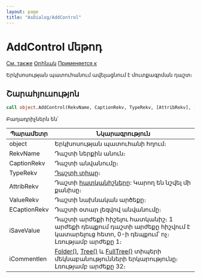 ```yaml
---
layout: page
title: "AsDialog/AddControl"
---
```



# AddControl մեթոդ

[См. также](../Asustpar.md) [Օրինակ](../../Examples/E_AsUstPar.html) [Применяется к](../Asustpar.md)

Երկխոսության պատուհանում ավելացնում է մուտքագրման դաշտ։

## Շարահյուսությոն

``` vb
call object.AddControl(RekvName, CaptionRekv, TypeRekv, [AttribRekv], [<ValueRekv],[ECaptionRekv], [iSaveValue], [iCommentlen])
```

Բաղադրիչներն են՝

| Պարամետր | Նկարագրություն |
|--|--|
| object | Երկխոսության պատուհանի հղում։ |
| RekvName | Դաշտի ներքին անուն։ |
| CaptionRekv | Դաշտի անվանումը։ |
| TypeRekv | [Դաշտի տիպը](../../types.html)։ |
| AttribRekv | Դաշտի [հատկանիշները](Attribute.html "Attribute"): Կարող են նշվել մի քանիսը։ |
| ValueRekv | Դաշտի նախնական արծեքը։ |
| ECaptionRekv |Դաշտի օտար լեզվով անվանումը։ |
| iSaveValue |Դաշտի արժեքի հիշելու հատկանիշ։ 1 արժեքի դեպքում դաշտի արժեքը հիշվում է կատարելուց հետո, 0-ի դեպքում՝ ոչ։ Լռությամբ արժեքը 1։ |
| iCommentlen | [Folder()](../../Types/Folder().html), [Tree()](../../Types/Tree().html) և [FullTree()](../../Types/FULLTREE().html) տիպերի  մեկնաբանությունների երկարությունը։ Լռությամբ արժեքը 32։ |



